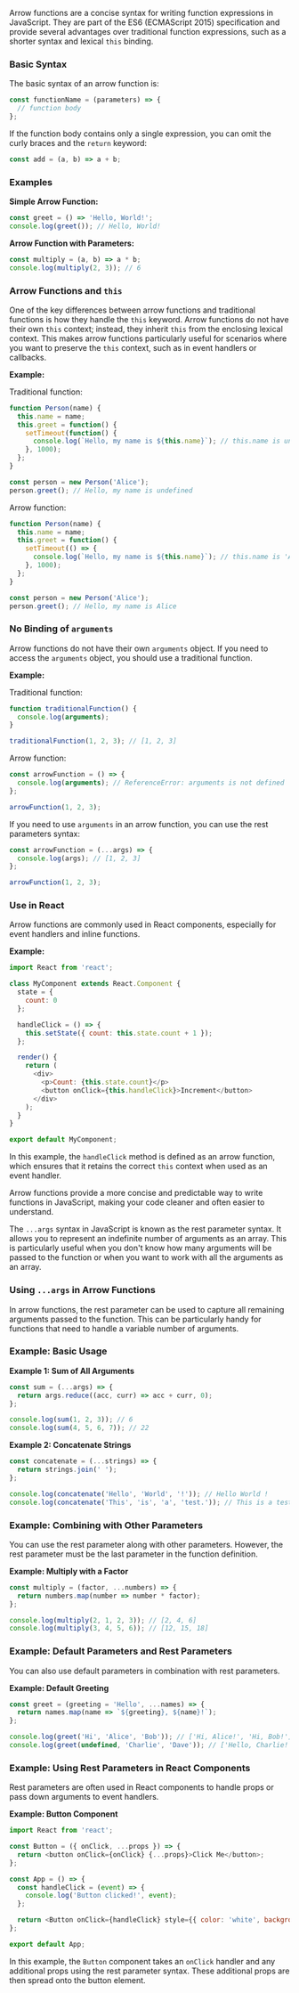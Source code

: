 Arrow functions are a concise syntax for writing function expressions in JavaScript. They are part of the ES6 (ECMAScript 2015) specification and provide several advantages over traditional function expressions, such as a shorter syntax and lexical `this` binding.

### Basic Syntax

The basic syntax of an arrow function is:

```javascript
const functionName = (parameters) => {
  // function body
};
```

If the function body contains only a single expression, you can omit the curly braces and the `return` keyword:

```javascript
const add = (a, b) => a + b;
```

### Examples

**Simple Arrow Function:**

```javascript
const greet = () => 'Hello, World!';
console.log(greet()); // Hello, World!
```

**Arrow Function with Parameters:**

```javascript
const multiply = (a, b) => a * b;
console.log(multiply(2, 3)); // 6
```

### Arrow Functions and `this`

One of the key differences between arrow functions and traditional functions is how they handle the `this` keyword. Arrow functions do not have their own `this` context; instead, they inherit `this` from the enclosing lexical context. This makes arrow functions particularly useful for scenarios where you want to preserve the `this` context, such as in event handlers or callbacks.

**Example:**

Traditional function:

```javascript
function Person(name) {
  this.name = name;
  this.greet = function() {
    setTimeout(function() {
      console.log(`Hello, my name is ${this.name}`); // this.name is undefined
    }, 1000);
  };
}

const person = new Person('Alice');
person.greet(); // Hello, my name is undefined
```

Arrow function:

```javascript
function Person(name) {
  this.name = name;
  this.greet = function() {
    setTimeout(() => {
      console.log(`Hello, my name is ${this.name}`); // this.name is 'Alice'
    }, 1000);
  };
}

const person = new Person('Alice');
person.greet(); // Hello, my name is Alice
```

### No Binding of `arguments`

Arrow functions do not have their own `arguments` object. If you need to access the `arguments` object, you should use a traditional function.

**Example:**

Traditional function:

```javascript
function traditionalFunction() {
  console.log(arguments);
}

traditionalFunction(1, 2, 3); // [1, 2, 3]
```

Arrow function:

```javascript
const arrowFunction = () => {
  console.log(arguments); // ReferenceError: arguments is not defined
};

arrowFunction(1, 2, 3);
```

If you need to use `arguments` in an arrow function, you can use the rest parameters syntax:

```javascript
const arrowFunction = (...args) => {
  console.log(args); // [1, 2, 3]
};

arrowFunction(1, 2, 3);
```

### Use in React

Arrow functions are commonly used in React components, especially for event handlers and inline functions.

**Example:**

```javascript
import React from 'react';

class MyComponent extends React.Component {
  state = {
    count: 0
  };

  handleClick = () => {
    this.setState({ count: this.state.count + 1 });
  };

  render() {
    return (
      <div>
        <p>Count: {this.state.count}</p>
        <button onClick={this.handleClick}>Increment</button>
      </div>
    );
  }
}

export default MyComponent;
```

In this example, the `handleClick` method is defined as an arrow function, which ensures that it retains the correct `this` context when used as an event handler.

Arrow functions provide a more concise and predictable way to write functions in JavaScript, making your code cleaner and often easier to understand.



The `...args` syntax in JavaScript is known as the rest parameter syntax. It allows you to represent an indefinite number of arguments as an array. This is particularly useful when you don't know how many arguments will be passed to the function or when you want to work with all the arguments as an array.

### Using `...args` in Arrow Functions

In arrow functions, the rest parameter can be used to capture all remaining arguments passed to the function. This can be particularly handy for functions that need to handle a variable number of arguments.

### Example: Basic Usage

**Example 1: Sum of All Arguments**

```javascript
const sum = (...args) => {
  return args.reduce((acc, curr) => acc + curr, 0);
};

console.log(sum(1, 2, 3)); // 6
console.log(sum(4, 5, 6, 7)); // 22
```

**Example 2: Concatenate Strings**

```javascript
const concatenate = (...strings) => {
  return strings.join(' ');
};

console.log(concatenate('Hello', 'World', '!')); // Hello World !
console.log(concatenate('This', 'is', 'a', 'test.')); // This is a test.
```

### Example: Combining with Other Parameters

You can use the rest parameter along with other parameters. However, the rest parameter must be the last parameter in the function definition.

**Example: Multiply with a Factor**

```javascript
const multiply = (factor, ...numbers) => {
  return numbers.map(number => number * factor);
};

console.log(multiply(2, 1, 2, 3)); // [2, 4, 6]
console.log(multiply(3, 4, 5, 6)); // [12, 15, 18]
```

### Example: Default Parameters and Rest Parameters

You can also use default parameters in combination with rest parameters.

**Example: Default Greeting**

```javascript
const greet = (greeting = 'Hello', ...names) => {
  return names.map(name => `${greeting}, ${name}!`);
};

console.log(greet('Hi', 'Alice', 'Bob')); // ['Hi, Alice!', 'Hi, Bob!']
console.log(greet(undefined, 'Charlie', 'Dave')); // ['Hello, Charlie!', 'Hello, Dave!']
```

### Example: Using Rest Parameters in React Components

Rest parameters are often used in React components to handle props or pass down arguments to event handlers.

**Example: Button Component**

```javascript
import React from 'react';

const Button = ({ onClick, ...props }) => {
  return <button onClick={onClick} {...props}>Click Me</button>;
};

const App = () => {
  const handleClick = (event) => {
    console.log('Button clicked!', event);
  };

  return <Button onClick={handleClick} style={{ color: 'white', backgroundColor: 'blue' }} />;
};

export default App;
```

In this example, the `Button` component takes an `onClick` handler and any additional props using the rest parameter syntax. These additional props are then spread onto the button element.


